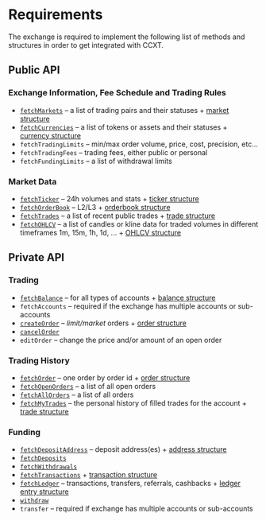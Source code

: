 # Requirements

The exchange is required to implement the following list of methods and structures in order to get integrated with CCXT.

## Public API

### Exchange Information, Fee Schedule and Trading Rules

* [`fetchMarkets`](https://github.com/ccxt/ccxt/wiki/Manual#loading-markets) – a list of trading pairs and their statuses + [market structure](https://github.com/ccxt/ccxt/wiki/Manual#market-structure)
* [`fetchCurrencies`](https://github.com/ccxt/ccxt/wiki/Manual#loading-markets) – a list of tokens or assets and their statuses + [currency structure](https://github.com/ccxt/ccxt/wiki/Manual#currency-structure)
* `fetchTradingLimits` – min/max order volume, price, cost, precision, etc...
* `fetchTradingFees` – trading fees, either public or personal
* `fetchFundingLimits` – a list of withdrawal limits

### Market Data

* [`fetchTicker`](https://github.com/ccxt/ccxt/wiki/Manual#price-tickers) – 24h volumes and stats + [ticker structure](https://github.com/ccxt/ccxt/wiki/Manual#ticker-structure)
* [`fetchOrderBook`](https://github.com/ccxt/ccxt/wiki/Manual#order-book) – L2/L3 + [orderbook structure](https://github.com/ccxt/ccxt/wiki/Manual#order-book-structure)
* [`fetchTrades`](https://github.com/ccxt/ccxt/wiki/Manual#trades-executions-transactions) – a list of recent public trades + [trade structure](https://github.com/ccxt/ccxt/wiki/Manual#trade-structure)
* [`fetchOHLCV`](https://github.com/ccxt/ccxt/wiki/Manual#ohlcv-candlestick-charts) – a list of candles or kline data for traded volumes in different timeframes 1m, 15m, 1h, 1d, ... + [OHLCV structure](https://github.com/ccxt/ccxt/wiki/Manual#ohlcv-structure)

## Private API

### Trading

* [`fetchBalance`](https://github.com/ccxt/ccxt/wiki/Manual#querying-account-balance) – for all types of accounts + [balance structure](https://github.com/ccxt/ccxt/wiki/Manual#balance-structure)
* `fetchAccounts` – required if the exchange has multiple accounts or sub-accounts
* [`createOrder`](https://github.com/ccxt/ccxt/wiki/Manual#placing-orders) – _limit/market_ orders + [order structure](https://github.com/ccxt/ccxt/wiki/Manual#order-structure)
* [`cancelOrder`](https://github.com/ccxt/ccxt/wiki/Manual#canceling-orders)
* `editOrder` – change the price and/or amount of an open order

### Trading History

* [`fetchOrder`](https://github.com/ccxt/ccxt/wiki/Manual#querying-orders) – one order by order id + [order structure](https://github.com/ccxt/ccxt/wiki/Manual#order-structure)
* [`fetchOpenOrders`](https://github.com/ccxt/ccxt/wiki/Manual#querying-orders) – a list of all open orders
* [`fetchAllOrders`](https://github.com/ccxt/ccxt/wiki/Manual#querying-orders) – a list of all orders
* [`fetchMyTrades`](https://github.com/ccxt/ccxt/wiki/Manual#personal-trades) – the personal history of filled trades for the account + [trade structure](https://github.com/ccxt/ccxt/wiki/Manual#trade-structure)

### Funding

* [`fetchDepositAddress`](https://github.com/ccxt/ccxt/wiki/Manual#funding-your-account) – deposit address\(es\) + [address structure](https://github.com/ccxt/ccxt/wiki/Manual#address-structure)
* [`fetchDeposits`](https://github.com/ccxt/ccxt/wiki/Manual#transactions)
* [`fetchWithdrawals`](https://github.com/ccxt/ccxt/wiki/Manual#transactions)
* [`fetchTransactions`](https://github.com/ccxt/ccxt/wiki/Manual#transactions) + [transaction structure](https://github.com/ccxt/ccxt/wiki/Manual#transaction-structure)
* [`fetchLedger`](https://github.com/ccxt/ccxt/wiki/Manual#ledger) – transactions, transfers, referrals, cashbacks + [ledger entry structure](https://github.com/ccxt/ccxt/wiki/Manual#ledger-entry-structure)
* [`withdraw`](https://github.com/ccxt/ccxt/wiki/Manual#withdraw)
* `transfer` – required if exchange has multiple accounts or sub-accounts

